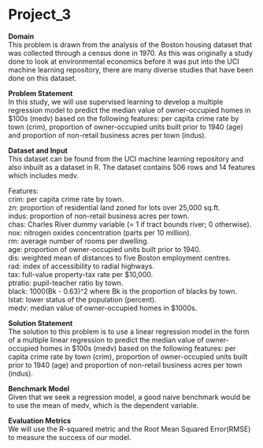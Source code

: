 # Project_3

**Domain**<br/>
This problem is drawn from the analysis of the Boston housing dataset that was collected through a census done in 1970. As this was originally a study done to look at environmental economics before it was put into the UCI machine learning repository, there are many diverse studies that have been done on this dataset.<br/>

**Problem Statement**<br/>
In this study, we will use supervised learning to develop a multiple regression model to predict the median value of owner-occupied homes in $100s (medv) based on the following features: per capita crime rate by town (crim), proportion of owner-occupied units built prior to 1940 (age) and proportion of non-retail business acres per town (indus).<br/>

**Dataset and Input**<br/>
This dataset can be found from the UCI machine learning repository and also inbuilt as a dataset in R. The dataset contains 506 rows and 14 features which includes medv.<br/>

Features:<br/>
crim: per capita crime rate by town.<br/>
zn: proportion of residential land zoned for lots over 25,000 sq.ft.<br/>
indus: proportion of non-retail business acres per town.<br/>
chas: Charles River dummy variable (= 1 if tract bounds river; 0 otherwise).<br/>
nox: nitrogen oxides concentration (parts per 10 million).<br/>
rm: average number of rooms per dwelling.<br/>
age: proportion of owner-occupied units built prior to 1940.<br/>
dis: weighted mean of distances to five Boston employment centres.<br/>
rad: index of accessibility to radial highways.<br/>
tax: full-value property-tax rate per $10,000.<br/>
ptratio: pupil-teacher ratio by town.<br/>
black: 1000(Bk - 0.63)^2 where Bk is the proportion of blacks by town.<br/>
lstat: lower status of the population (percent).<br/>
medv: median value of owner-occupied homes in $1000s.<br/>

**Solution Statement**<br/>
The solution to this problem is to use a linear regression model in the form of a multiple linear regression to predict the median value of owner-occupied homes in $100s (medv) based on the following features: per capita crime rate by town (crim), proportion of owner-occupied units built prior to 1940 (age) and proportion of non-retail business acres per town (indus).<br/>

**Benchmark Model**<br/>
Given that we seek a regression model, a good naive benchmark would be to use the mean of medv, which is the dependent variable.<br/>

**Evaluation Metrics**<br/>
We will use the R-squared metric and the Root Mean Squared Error(RMSE) to measure the success of our model.
